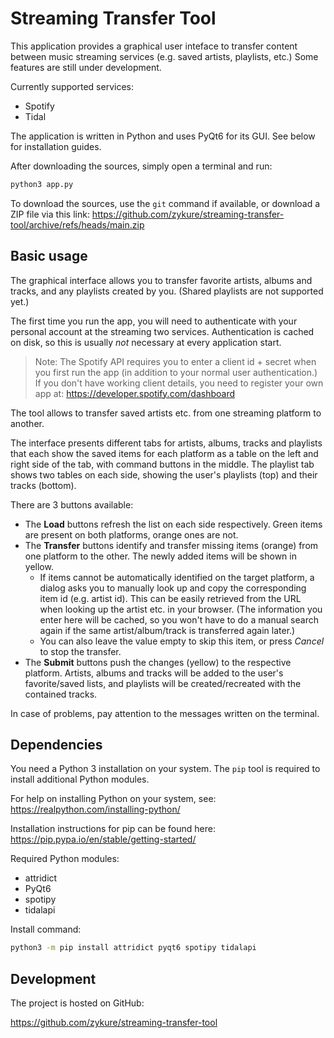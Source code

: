 # Streaming Transfer Tool

This application provides a graphical user inteface to transfer content between music streaming services (e.g. saved artists, playlists, etc.) Some features are still under development.

Currently supported services:
* Spotify
* Tidal

The application is written in Python and uses PyQt6 for its GUI. See below for installation guides.

After downloading the sources, simply open a terminal and run:
```sh
python3 app.py
```

To download the sources, use the `git` command if available, or download a ZIP file via this link:
https://github.com/zykure/streaming-transfer-tool/archive/refs/heads/main.zip

## Basic usage

The graphical interface allows you to transfer favorite artists, albums and tracks, and any playlists created by you.
(Shared playlists are not supported yet.)

The first time you run the app, you will need to authenticate with your personal account at the streaming two services. Authentication is cached on disk, so this is usually *not* necessary at every application start.

> Note: The Spotify API requires you to enter a client id + secret when you first run the app (in addition to your normal user authentication.)
> If you don't have working client details, you need to register your own app at: https://developer.spotify.com/dashboard

The tool allows to transfer saved artists etc. from one streaming platform to another.

The interface presents different tabs for artists, albums, tracks and playlists that each show the saved items for each platform as a table on the left and right side of the tab, with command buttons in the middle. The playlist tab shows two tables on each side, showing the user's playlists (top) and their tracks (bottom).

There are 3 buttons available:

* The **Load** buttons refresh the list on each side respectively. Green items are present on both platforms, orange ones are not.
* The **Transfer** buttons identify and transfer missing items (orange) from one platform to the other. The newly added items will be shown in yellow.
  * If items cannot be automatically identified on the target platform, a dialog asks you to manually look up and copy the corresponding item id (e.g. artist id). This can be easily retrieved from the URL when looking up the artist etc. in your browser. (The information you enter here will be cached, so you won't have to do a manual search again if the same artist/album/track is transferred again later.)
  * You can also leave the value empty to skip this item, or press *Cancel* to stop the transfer.
* The **Submit** buttons push the changes (yellow) to the respective platform. Artists, albums and tracks will be added to the user's favorite/saved lists, and playlists will be created/recreated with the contained tracks.

In case of problems, pay attention to the messages written on the terminal.

## Dependencies

You need a Python 3 installation on your system. The `pip` tool is required to install additional Python modules.

For help on installing Python on your system, see: 
https://realpython.com/installing-python/

Installation instructions for pip can be found here:
https://pip.pypa.io/en/stable/getting-started/

Required Python modules:

* attridict
* PyQt6
* spotipy
* tidalapi

Install command:
```sh
python3 -m pip install attridict pyqt6 spotipy tidalapi
```

## Development

The project is hosted on GitHub:

https://github.com/zykure/streaming-transfer-tool
